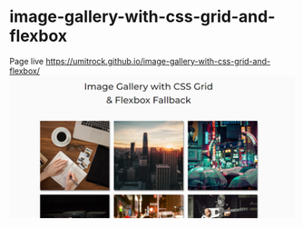 # image-gallery-with-css-grid-and-flexbox
Page live https://umitrock.github.io/image-gallery-with-css-grid-and-flexbox/
<img src="https://github.com/UmitRock/image-gallery-with-css-grid-and-flexbox/blob/main/page.PNG?raw=true" alt="">
